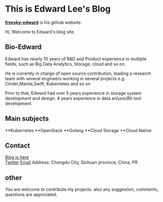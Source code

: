 # This is Edward Lee's Blog

**[freesky-edward](http://github.com/freesky-edward)** is his github website.

Hi,
Welcome to Edward's blog site.

## Bio-Edward

Edward has nearly 10 years of R&D and Product experience in multiple fields, such as Big Data Analytics, Storage, cloud and so on.

He is currently in charge of open source contribution, leading a research team with several engineers working in several projects e.g. Cinder,Manila,Swift, Kubernetes and so on

Prior to that, Edward had over 5 years experience in storage system development and design. 4 years experience in data anlysis(BI) tool development. 

## Main subjects

**Kubernetes
**OpenStack
**Golang
**Cloud Storage
**Cloud Native

## Contact

[Blog is here](https://freesky-edward.github.io)    
[Twitter](https://www.twitter.com/EdwardL0086)
[Email](mailto://freesky.edward@gmail.com)
Address: Chengdu City, Sichuan province, China, PR

## other

You are welcome to contribute my projects. also any suggestion, comments, questions are appriciated.
